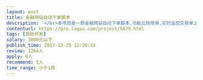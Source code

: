 ```yaml
---                
layout: post       
title: 金融网站自动下单脚本           
description: '</br>本项目是一款金融网站自动下单脚本,功能比较简单,实时监控交易单上面的价格,当某个价格低于脚本设定的价格时,自动买入.</br>'     
contenturl: https://pro.lagou.com/project/5679.html      
tags: [其他开发]            
salary: 3000元以下          
publish_time: 2017-12-25 12:20:14         
review: 1264人                   
apply: 0人                   
recommend: 5人                   
time_range: 小于1周              
---                 
```

